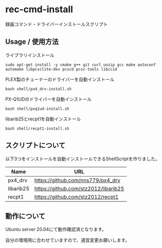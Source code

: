 # rec-cmd-install
録画コマンド・ドライバーインストールスクリプト

## Usage / 使用方法
ライブラリインストール
```(bash)
sudo apt-get install -y cmake g++ git curl unzip gcc make autoconf automake libpcsclite-dev pcscd pcsc-tools libccid

```
PLEX製のチューナーのドライバーを自動インストール
```(bash)
bash shell/px4_drv-install.sh
```

PX-Q1UDのドライバーを自動インストール
```(bash)
bash shell/pxq1ud-install.sh
```

libarib25とrecpt1を自動インストール
```(bash)
bash shell/recpt1-install.sh
```

## スクリプトについて
以下3つをインストールを自動インストールできるShellScriptを作りました。

| Name | URL |
| ---- | ---- |
| px4_drv | https://github.com/nns779/px4_drv |
| libarib25 | https://github.com/stz2012/libarib25 |
| recpt1 | https://github.com/stz2012/recpt1 |

## 動作について
Ubuntu server 20.04にて動作確認済となります。

自分の環境用に合わせていますので、適宜変更お願いします。
